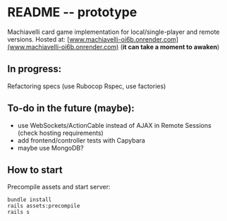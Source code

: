 # README -- prototype
Machiavelli card game implementation for local/single-player and remote versions. 
Hosted at: [www.machiavelli-oi6b.onrender.com](www.machiavelli-oi6b.onrender.com) (**it can take a moment to awaken**)

## In progress:
Refactoring specs (use Rubocop Rspec, use factories)

## To-do in the future (maybe):
* use WebSockets/ActionCable instead of AJAX in Remote Sessions (check hosting requirements)
* add frontend/controller tests with Capybara
* maybe use MongoDB?

## How to start
Precompile assets and start server:
```
bundle install
rails assets:precompile
rails s
```